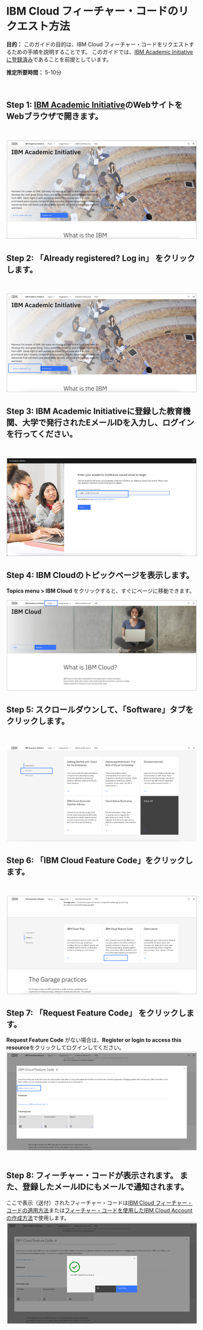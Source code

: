 
# IBM Cloud フィーチャー・コードのリクエスト方法

**目的：** このガイドの目的は、IBM Cloud フィーチャー・コードをリクエストするための手順を説明することです。 このガイドでは、[IBM Academic Initiativeに登録済み](/academic-initiative/how-to/How-to-register-with-the-IBM-Academic-Initiative/readme-ja.md)であることを前提としています。

**推定所要時間：** 5-10分

 
## Step 1: [IBM Academic Initiative](https://ibm.com/academic)のWebサイトをWebブラウザで開きます。
<br />

![Step 1](images/step1.png) 

## Step 2: 「**Already registered? Log in**」 をクリックします。
<br />

![Step 2](images/step2.png) 
 
## Step 3: IBM Academic Initiativeに登録した教育機関、大学で発行されたEメールIDを入力し、ログインを行ってください。
<br />

![Step 3](images/step3.png)  

## Step 4: IBM Cloudのトピックページを表示します。

**Topics menu > IBM Cloud** をクリックすると、すぐにページに移動できます。
<br />

![Step 4](images/step4.png)  

## Step 5: スクロールダウンして、「**Software**」タブをクリックします。
<br />

![Step 5](images/step5.png)  
 
## Step 6: 「**IBM Cloud Feature Code**」をクリックします。
<br />

![Step 6](images/step6.png)  

## Step 7: 「**Request Feature Code**」 をクリックします。

**Request Feature Code** がない場合は、**Register or login to access this resource**をクリックしてログインしてください。
![Step 7](images/step7.png)    
 
## Step 8: フィーチャー・コードが表示されます。 また、登録したメールIDにもメールで通知されます。

ここで表示（送付）されたフィーチャー・コードは[IBM Cloud フィーチャー・コードの適用方法](/academic-initiative/how-to/How-to-apply-an-IBM-Cloud-Feature-Code/readme-ja.md)または[フィーチャー・コードを使用したIBM Cloud Accountの作成方法](/academic-initiative/jp/how-to/How-to-create-an-IBM-Cloud-account-with-feature-code/readme.md)で使用します。
<br />
![Step 8](images/step8.png)
